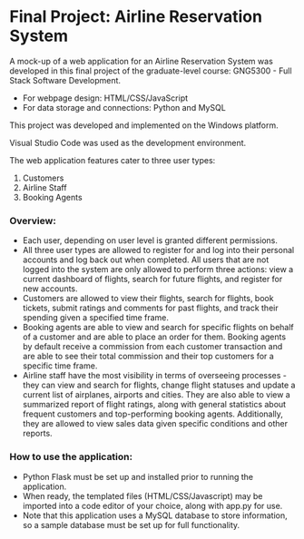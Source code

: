 # Final Project: Airline Reservation System

A mock-up of a web application for an Airline Reservation System was developed in this final project of the graduate-level course: GNG5300 - Full Stack Software Development.

* For webpage design: HTML/CSS/JavaScript  
* For data storage and connections: Python and MySQL

This project was developed and implemented on the Windows platform. 

Visual Studio Code was used as the development environment.

The web application features cater to three user types: 
  1.	Customers
  2.	Airline Staff 
  3.	Booking Agents
  
### Overview: 
*	Each user, depending on user level is granted different permissions. 
*	All three user types are allowed to register for and log into their personal accounts and log back out when completed. All users that are not logged into the system are only allowed to perform three actions: view a current dashboard of flights, search for future flights, and register for new accounts. 
*	Customers are allowed to view their flights, search for flights, book tickets, submit ratings and comments for past flights, and track their spending given a specified time frame. 
*	Booking agents are able to view and search for specific flights on behalf of a customer and are able to place an order for them. Booking agents by default receive a commission from each customer transaction and are able to see their total commission and their top customers for a specific time frame. 
*	Airline staff have the most visibility in terms of overseeing processes - they can view and search for flights, change flight statuses and update a current list of airplanes, airports and cities. They are also able to view a summarized report of flight ratings, along with general statistics about frequent customers and top-performing booking agents. Additionally, they are allowed to view sales data given specific conditions and other reports. 

### How to use the application: 
*	Python Flask must be set up and installed prior to running the application. 
*	When ready, the templated files (HTML/CSS/Javascript) may be imported into a code editor of your choice, along with app.py for use. 
*	Note that this application uses a MySQL database to store information, so a sample database must be set up for full functionality.

 
